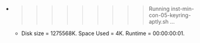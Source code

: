 * >>>>>>>>> Running inst-min-con-05-keyring-aptly.sh ...
  * Disk size = 1275568K. Space Used = 4K. Runtime = 00:00:00:01.
